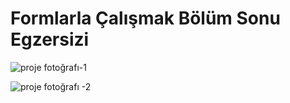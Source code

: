 # Formlarla Çalışmak Bölüm Sonu Egzersizi

![proje fotoğrafı-1](https://resmim.net/cdn/2023/01/09/nedtI.png)

![proje fotoğrafı -2 ](https://resmim.net/cdn/2023/01/09/neHgD.png)
